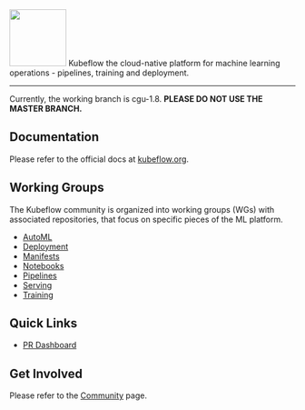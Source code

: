 <img src="https://www.kubeflow.org/images/logo.svg" width="100">
Kubeflow the cloud-native platform for machine learning operations - pipelines, training and deployment.

---
Currently, the working branch is cgu-1.8. **PLEASE DO NOT USE THE MASTER BRANCH.**


## Documentation
Please refer to the official docs at [kubeflow.org](http://kubeflow.org).

## Working Groups
The Kubeflow community is organized into working groups (WGs) with associated repositories, that focus on specific pieces of the ML platform. 

* [AutoML](https://github.com/kubeflow/community/tree/master/wg-automl)
* [Deployment](https://github.com/kubeflow/community/tree/master/wg-deployment)
* [Manifests](https://github.com/kubeflow/community/tree/master/wg-manifests)
* [Notebooks](https://github.com/kubeflow/community/tree/master/wg-notebooks)
* [Pipelines](https://github.com/kubeflow/community/tree/master/wg-pipelines)
* [Serving](https://github.com/kubeflow/community/tree/master/wg-serving)
* [Training](https://github.com/kubeflow/community/tree/master/wg-training)

## Quick Links
* [PR Dashboard](https://k8s-gubernator.appspot.com/pr)

## Get Involved
Please refer to the [Community](https://www.kubeflow.org/docs/about/community/) page.

